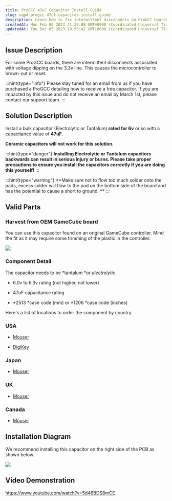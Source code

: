 ```yaml
---
title: ProGCC 47uF Capacitor Install Guide
slug: nqpA-progcc-47uf-capacitor-install-guide
description: Learn how to fix intermittent disconnects on ProGCC boards caused by voltage dipping with this helpful document. Discover the recommended solution of installing a bulk capacitor, rated at 6v with a capacitance value of 47uF. Find out why ceramic capacitor
createdAt: Mon Feb 06 2023 21:33:08 GMT+0000 (Coordinated Universal Time)
updatedAt: Tue Dec 05 2023 19:55:42 GMT+0000 (Coordinated Universal Time)
---
```


## Issue Description

For some ProGCC boards, there are intermittent disconnects associated with voltage dipping on the 3.3v line. This causes the microcontroller to brown-out or reset.&#x20;

:::hint{type="info"}
Please stay tuned for an email from us if you have purchased a ProGCC detailing how to receive a free capacitor. If you are impacted by this issue and do not receive an email by March 1st, please contact our support team.&#x20;
:::

## Solution Description

Install a bulk capacitor (Electrolytic or Tantalum) **rated for 6v** or so with a capacitance value of **47uF.**

**Ceramic capacitors will not work for this solution.**

:::hint{type="danger"}
**Installing Electrolytic or Tantalum capacitors backwards can result in serious injury or burns. Please take proper precautions to ensure you install the capacitors correctly if you are doing this yourself!**
:::

:::hint{type="warning"}
**Make sure not to flow too much solder onto the pads, excess solder will flow to the pad on the bottom side of the board and has the potential to cause a short to ground. **
:::



## Valid Parts

### Harvest from OEM GameCube board

You can use this capacitor found on an original GameCube controller. Mind the fit as it may require some trimming of the plastic in the controller.

![](../../assets/2X3uKZixGsvTt1iuXAWZc_image.png)

### Component Detail

The capacitor needs to be *tantalum *or *electrolytic*.

*   6.0v to 6.3v rating (not higher, not lower)

*   47uF capacitance rating

*   *2513 *case code (mm) or *1206 *case code (inches)

Here's a list of locations to order the component by country.

### USA

*   [Mouser](https://www.mouser.com/ProductDetail/80-T491A476K006AT)

*   [DigiKey](https://www.digikey.com/en/products/detail/kemet/T491A476K006AT/8614980?s=N4IgTCBcDaICoBYCcBGAggg7ANgNIAZ9s04QBdAXyA)

### Japan

*   [Mouser](https://www.mouser.jp/ProductDetail/KEMET/T491A476K006AT?qs=u%2FajwFXIEhZdcMxuEj9OyA%3D%3D)

### UK

*   [Mouser](https://www.mouser.co.uk/ProductDetail/KEMET/T491A476K006AT?qs=u%2FajwFXIEhZdcMxuEj9OyA%3D%3D)

### Canada

*   [Mouser](https://www.mouser.ca/ProductDetail/KEMET/T491A476K006AT?qs=u%2FajwFXIEhZdcMxuEj9OyA%3D%3D)



## Installation Diagram

We recommend installing this capacitor on the right side of the PCB as shown below.

![](../../assets/AVvgp-xVs1RLqiNWG_gxX_image.png)

## Video Demonstration

<https://www.youtube.com/watch?v=5d46BDS8mCE>

